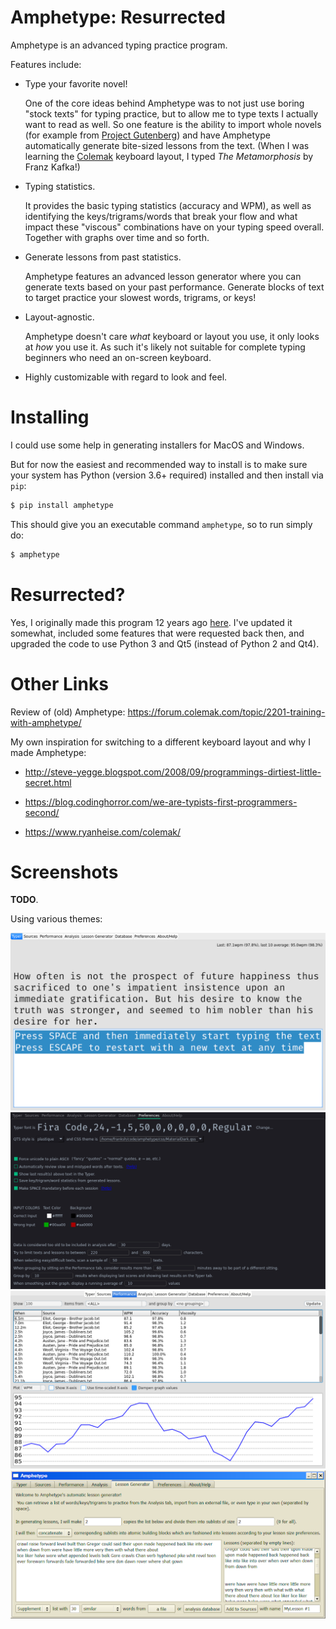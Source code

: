 
# Amphetype: Resurrected

Amphetype is an advanced typing practice program.

Features include:

* Type your favorite novel!

  One of the core ideas behind Amphetype was to not just use boring
  "stock texts" for typing practice, but to allow me to type texts I
  actually want to read as well. So one feature is the ability to
  import whole novels (for example from [Project
  Gutenberg](https://www.gutenberg.org/)) and have Amphetype
  automatically generate bite-sized lessons from the text. (When I was
  learning the [Colemak](https://colemak.com/) keyboard layout, I
  typed _The Metamorphosis_ by Franz Kafka!)
  
* Typing statistics.

  It provides the basic typing statistics (accuracy and WPM), as well
  as identifying the keys/trigrams/words that break your flow and what
  impact these "viscous" combinations have on your typing speed
  overall. Together with graphs over time and so forth.
  
* Generate lessons from past statistics.

  Amphetype features an advanced lesson generator where you can
  generate texts based on your past performance. Generate blocks of
  text to target practice your slowest words, trigrams, or keys!

* Layout-agnostic.

  Amphetype doesn't care _what_ keyboard or layout you use, it only
  looks at _how_ you use it. As such it's likely not suitable for
  complete typing beginners who need an on-screen keyboard.

* Highly customizable with regard to look and feel.

# Installing

I could use some help in generating installers for MacOS and Windows.

But for now the easiest and recommended way to install is to make sure
your system has Python (version 3.6+ required) installed and then
install via `pip`:

``` bash
$ pip install amphetype
```

This should give you an executable command `amphetype`, so to run
simply do:

``` bash
$ amphetype
```

# Resurrected?

Yes, I originally made this program 12 years ago
[here](https://code.google.com/archive/p/amphetype/). I've updated it
somewhat, included some features that were requested back then, and
upgraded the code to use Python 3 and Qt5 (instead of Python 2 and
Qt4).

# Other Links

Review of (old) Amphetype: https://forum.colemak.com/topic/2201-training-with-amphetype/

My own inspiration for switching to a different keyboard layout and why I made Amphetype:

* http://steve-yegge.blogspot.com/2008/09/programmings-dirtiest-little-secret.html

* https://blog.codinghorror.com/we-are-typists-first-programmers-second/

* https://www.ryanheise.com/colemak/

# Screenshots

**TODO**.

Using various themes:

![screenshot1](screenshot-typer.png)
![screenshot1](screenshot-pref.png)
![screenshot1](screenshot-graph.png)
![screenshot1](screenshot5.png)
